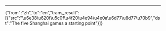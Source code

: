 ---
{"from":"zh","to":"en","trans_result":[{"src":"\u6e38\u620f\u5c0f\u4f20\u4e94\u4e0a\u6d77\u8d77\u70b9","dst":"The five Shanghai games a starting point"}]}